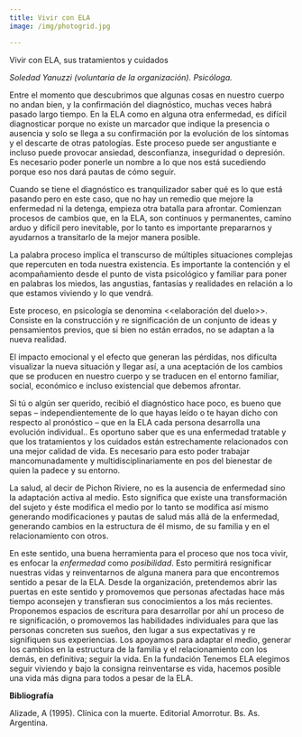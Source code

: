 ```yaml
---
title: Vivir con ELA
image: /img/photogrid.jpg

---
```


<p class="f4 b lh-title mb2 primary pt4">Vivir con ELA, sus tratamientos y cuidados</p>

_Soledad Yanuzzi (voluntaria de la organización). Psicóloga._


Entre el momento que descubrimos que algunas cosas en nuestro cuerpo no andan bien, y la confirmación del diagnóstico, muchas veces habrá pasado largo tiempo. En la ELA como en alguna otra enfermedad, es difícil diagnosticar porque no existe un marcador que indique la presencia o ausencia y solo se llega a su confirmación por la evolución de los síntomas y el descarte de otras patologías. Este proceso puede ser angustiante e incluso puede provocar ansiedad, desconfianza, inseguridad o depresión. Es necesario poder ponerle un nombre a lo que nos está sucediendo porque eso nos dará pautas de cómo seguir.

Cuando se tiene el diagnóstico es tranquilizador saber qué es lo que está pasando  pero en este caso, que no hay un remedio que mejore la enfermedad ni la detenga, empieza otra batalla para afrontar. Comienzan procesos de cambios que, en la ELA, son continuos y permanentes, camino arduo y difícil pero inevitable, por lo tanto es importante prepararnos y ayudarnos a transitarlo de la mejor manera posible.

La palabra proceso implica el transcurso de múltiples situaciones complejas que repercuten en toda nuestra existencia. Es importante la contención y el acompañamiento desde el punto de vista psicológico y familiar para poner en palabras los miedos, las angustias, fantasías y realidades en relación a lo que estamos viviendo y lo que vendrá.

Este proceso, en psicología se denomina <<elaboración del duelo>>. Consiste en la construcción y re significación de un conjunto de ideas y pensamientos previos, que si bien no están errados, no se adaptan a la nueva realidad.

El impacto emocional y el efecto que generan las pérdidas, nos dificulta visualizar la nueva situación y llegar así, a una aceptación de los cambios que se producen en nuestro cuerpo y se traducen en el entorno familiar, social, económico e incluso existencial que debemos afrontar.

Si tú o algún ser querido, recibió el diagnóstico hace poco, es bueno que sepas – independientemente de lo que hayas leído o te hayan dicho con respecto al pronóstico – que en la ELA cada persona desarrolla una evolución individual.. Es oportuno saber que es una enfermedad tratable y que los tratamientos y los cuidados están estrechamente relacionados con una mejor calidad de vida. Es necesario para esto poder trabajar mancomunadamente y multidisciplinariamente en pos del bienestar de quien la padece y su entorno.

La salud, al decir de Pichon Riviere, no es la ausencia de enfermedad sino la adaptación activa al medio. Esto significa que existe una transformación del sujeto y éste modifica el medio por lo tanto se modifica así mismo generando modificaciones y pautas de salud más allá de la enfermedad, generando cambios en la estructura de él mismo, de su familia y en el relacionamiento con otros.

En este sentido, una buena herramienta para el proceso que nos toca vivir, es enfocar la _enfermedad_ como _posibilidad_. Esto permitirá resignificar nuestras vidas y reinventarnos de alguna manera para que encontremos sentido a pesar de la ELA. Desde la organización, pretendemos abrir las puertas en este sentido y promovemos que personas afectadas hace más tiempo aconsejen y transfieran sus conocimientos a los más recientes. Proponemos espacios de escritura para desarrollar por ahí un proceso de re significación, o promovemos las habilidades individuales para que las personas concreten sus sueños, den lugar a sus expectativas y re signifiquen sus experiencias. Los apoyamos para adaptar el medio, generar los cambios en la estructura de la familia y el relacionamiento con los demás, en definitiva; seguir la vida. En la fundación Tenemos ELA elegimos seguir viviendo y bajo la consigna reinventarse es vida, hacemos posible una vida más digna para todos a pesar de la ELA.  


**Bibliografía**

Alizade, A (1995). Clínica con la muerte. Editorial Amorrotur. Bs. As. Argentina.
